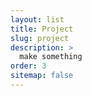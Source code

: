 ```yaml
---
layout: list
title: Project
slug: project
description: >
  make something
order: 3
sitemap: false
---
```

